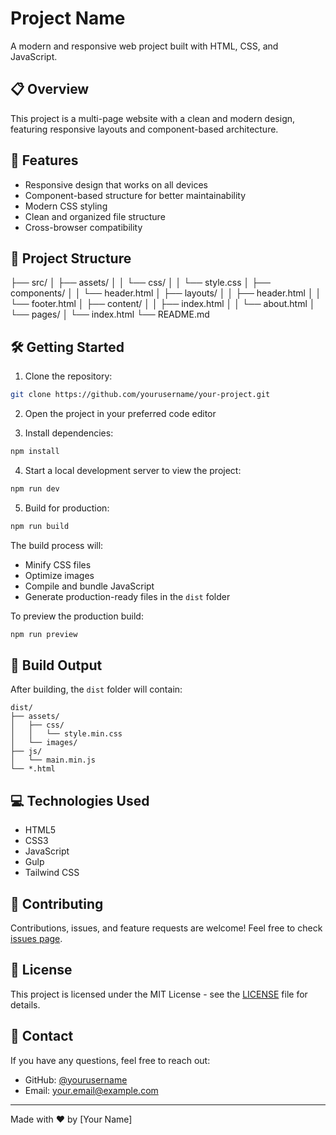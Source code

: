 # Project Name

A modern and responsive web project built with HTML, CSS, and JavaScript.

## 📋 Overview

This project is a multi-page website with a clean and modern design, featuring responsive layouts and component-based architecture.

## 🚀 Features

- Responsive design that works on all devices
- Component-based structure for better maintainability
- Modern CSS styling
- Clean and organized file structure
- Cross-browser compatibility

## 📁 Project Structure

├── src/
│ ├── assets/
│ │ └── css/
│ │ └── style.css
│ ├── components/
│ │ └── header.html
│ ├── layouts/
│ │ ├── header.html
│ │ └── footer.html
│ ├── content/
│ │ ├── index.html
│ │ └── about.html
│ └── pages/
│ └── index.html
└── README.md

## 🛠️ Getting Started

1. Clone the repository:

```bash
git clone https://github.com/yourusername/your-project.git
```

2. Open the project in your preferred code editor

3. Install dependencies:

```bash
npm install
```

4. Start a local development server to view the project:

```bash
npm run dev
```

5. Build for production:

```bash
npm run build
```

The build process will:

- Minify CSS files
- Optimize images
- Compile and bundle JavaScript
- Generate production-ready files in the `dist` folder

To preview the production build:

```bash
npm run preview
```

## 🔧 Build Output

After building, the `dist` folder will contain:

```
dist/
├── assets/
│   ├── css/
│   │   └── style.min.css
│   └── images/
├── js/
│   └── main.min.js
└── *.html
```

## 💻 Technologies Used

- HTML5
- CSS3
- JavaScript
- Gulp
- Tailwind CSS

## 🤝 Contributing

Contributions, issues, and feature requests are welcome! Feel free to check [issues page](issues-link).

## 📝 License

This project is licensed under the MIT License - see the [LICENSE](LICENSE) file for details.

## 📧 Contact

If you have any questions, feel free to reach out:

- GitHub: [@yourusername](your-github-profile)
- Email: your.email@example.com

---

Made with ❤️ by [Your Name]
